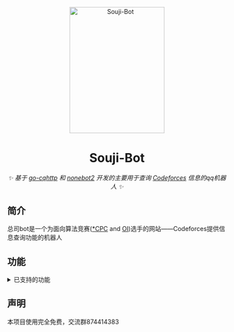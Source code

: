 <p align="center">
  <img src="https://i.imgur.com/T8coPEL.jpg" width="217.8" height="290.4" alt="Souji-Bot">
</p>
<div align="center">

# Souji-Bot

_&#x2728; 基于 [go-cqhttp](https://github.com/Mrs4s/go-cqhttp) 和 [nonebot2](https://github.com/nonebot/nonebot2) 开发的主要用于查询 [Codeforces](https://codeforces.com) 信息的qq机器人 &#x2728;_

</div>

## 简介

总司bot是一个为面向算法竞赛([*CPC](https://oi-wiki.org/contest/icpc/) and [OI](https://oi-wiki.org/contest/oi/))选手的网站——Codeforces提供信息查询功能的机器人

## 功能
<details>

<summary>已支持的功能</summary>

| 指令        | 功能                        |
| ------------ | --------------------------- |
| [!help]    | [查询可用的指令]                   |
| [!info]  | [查询选手信息]                      |
| [!setid]  | [绑定指令]                      |
| [!unset]  | [解除绑定]                      |
| [!infome]  | [查询绑定账号的信息]                      |
| [!ct]   | [查询未来的比赛信息]                    |
| [!roll]   | [随机数指令]                    |
| [!ping]  | [网络测试指令]                      |
| [!sup]   | [支持开发者]                    |
</details>

## 声明

本项目使用完全免费，交流群874414383
